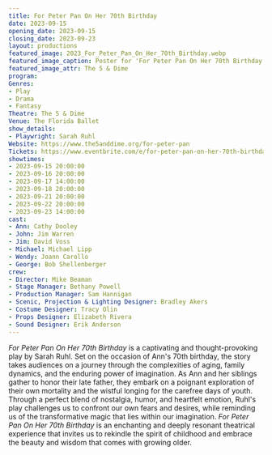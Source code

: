```yaml
---
title: For Peter Pan On Her 70th Birthday
date: 2023-09-15
opening_date: 2023-09-15
closing_date: 2023-09-23
layout: productions
featured_image: 2023_For_Peter_Pan_On_Her_70th_Birthday.webp
featured_image_caption: Poster for 'For Peter Pan On Her 70th Birthday'
featured_image_attr: The 5 & Dime
program:
Genres:
- Play
- Drama
- Fantasy
Theatre: The 5 & Dime
Venue: The Florida Ballet
show_details:
- Playwright: Sarah Ruhl
Website: https://www.the5anddime.org/for-peter-pan
Tickets: https://www.eventbrite.com/e/for-peter-pan-on-her-70th-birthday-tickets-679715145297
showtimes:
- 2023-09-15 20:00:00
- 2023-09-16 20:00:00
- 2023-09-17 14:00:00
- 2023-09-18 20:00:00
- 2023-09-21 20:00:00
- 2023-09-22 20:00:00
- 2023-09-23 14:00:00
cast:
- Ann: Cathy Dooley
- John: Jim Warren
- Jim: David Voss
- Michael: Michael Lipp
- Wendy: Joann Carollo
- George: Bob Shellenberger
crew:
- Director: Mike Beaman
- Stage Manager: Bethany Powell
- Production Manager: Sam Hannigan
- Scenic, Projection & Lighting Designer: Bradley Akers
- Costume Designer: Tracy Olin
- Props Designer: Elizabeth Rivera
- Sound Designer: Erik Anderson
---
```

*For Peter Pan On Her 70th Birthday* is a captivating and thought-provoking play by Sarah Ruhl. Set on the occasion of Ann's 70th birthday, the story takes audiences on a journey through the complexities of aging, family dynamics, and the enduring power of imagination. As Ann and her siblings gather to honor their late father, they embark on a poignant exploration of their own mortality and the wistful longing for the carefree days of youth. Through a perfect blend of nostalgia, humor, and heartfelt emotion, Ruhl's play challenges us to confront our own fears and desires, while reminding us of the transformative magic that lies within our imagination. *For Peter Pan On Her 70th Birthday* is an enchanting and deeply resonant theatrical experience that invites us to rekindle the spirit of childhood and embrace the beauty and wisdom that comes with growing older.

